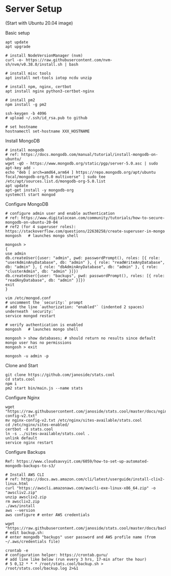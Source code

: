 # Server Setup

(Start with Ubuntu 20.04 image)


Basic setup

	apt update
	apt upgrade
	
	# install NodeVersionManager (nvm)
	curl -o- https://raw.githubusercontent.com/nvm-sh/nvm/v0.38.0/install.sh | bash
	
	# install misc tools
	apt install net-tools iotop ncdu unzip
	
	# install npm, nginx, certbot
	apt install nginx python3-certbot-nginx
	
	# install pm2
	npm install -g pm2
	
	ssh-keygen -b 4096
	# upload ~/.ssh/id_rsa.pub to github
	
	# set hostname
	hostnamectl set-hostname XXX_HOSTNAME

Install MongoDB
	  
	# install mongodb
	# ref: https://docs.mongodb.com/manual/tutorial/install-mongodb-on-ubuntu/
	wget -qO - https://www.mongodb.org/static/pgp/server-5.0.asc | sudo apt-key add -
	echo "deb [ arch=amd64,arm64 ] https://repo.mongodb.org/apt/ubuntu focal/mongodb-org/5.0 multiverse" | sudo tee /etc/apt/sources.list.d/mongodb-org-5.0.list
	apt update
	apt-get install -y mongodb-org
	systemctl start mongod

Configure MongoDB
	  
	# configure admin user and enable authentication
	# ref: https://www.digitalocean.com/community/tutorials/how-to-secure-mongodb-on-ubuntu-20-04
	# ref2 (for 4 superuser roles): https://stackoverflow.com/questions/22638258/create-superuser-in-mongo
	mongosh   # launches mongo shell
	  
	mongosh >
	{
	use admin
	db.createUser({user: "admin", pwd: passwordPrompt(), roles: [{ role: "userAdminAnyDatabase", db: "admin" }, { role: "readWriteAnyDatabase", db: "admin" }, { role: "dbAdminAnyDatabase", db: "admin" }, { role: "clusterAdmin", db: "admin" }]})
	db.createUser({user: "backups", pwd: passwordPrompt(), roles: [{ role: "readAnyDatabase", db: "admin" }]})
	exit
	}
	  
	vim /etc/mongod.conf
	# uncomment the `security:` prompt
	# add the line `authorization: "enabled"` (indented 2 spaces) underneath `security:`
	service mongod restart
	  
	# verify authentication is enabled
	mongosh   # launches mongo shell
	
	mongosh > show databases; # should return no results since default mongo user has no permissions
	mongosh > exit
	
	mongosh -u admin -p
	

Clone and Start
	
	git clone https://github.com/janoside/stats.cool
	cd stats.cool
	npm i
	pm2 start bin/main.js --name stats

Configure Nginx

	wget "https://raw.githubusercontent.com/janoside/stats.cool/master/docs/nginx-config-v2.txt"
	mv nginx-config-v2.txt /etc/nginx/sites-available/stats.cool
	cd /etc/nginx/sites-enabled/
	certbot -d stats.cool
	ln -s ../sites-available/stats.cool .
	unlink default
	service nginx restart
	  
Configure Backups

	Ref: https://www.cloudsavvyit.com/6059/how-to-set-up-automated-mongodb-backups-to-s3/
	
	# Install AWS CLI
	# ref: https://docs.aws.amazon.com/cli/latest/userguide/install-cliv2-linux.html
	curl "https://awscli.amazonaws.com/awscli-exe-linux-x86_64.zip" -o "awscliv2.zip"
	unzip awscliv2.zip
	rm awscliv2.zip
	./aws/install
	aws --version
	aws configure # enter AWS credentials
	
	wget "https://raw.githubusercontent.com/janoside/stats.cool/master/docs/backup.sh"
	# edit backup.sh:
	# enter mongodb "backups" user password and AWS profile name (from ~/.aws/credentials file)
	
	crontab -e
	# configuration helper: https://crontab.guru/
	# add line like below (run every 3 hrs, 17-min after the hour)
	# 5 0,12 * * * /root/stats.cool/backup.sh > /root/stats.cool/backup.log 2>&1

